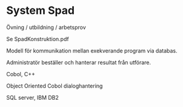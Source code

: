 # System Spad
Övning / utbildning / arbetsprov

Se SpadKonstruktion.pdf

Modell för kommunikation mellan exekverande program via databas.

Administratör beställer och hanterar resultat från utförare.

Cobol, C++

Object Oriented Cobol dialoghantering

SQL server, IBM DB2

